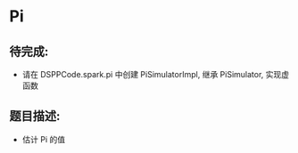 # Pi

## 待完成:

* 请在 DSPPCode.spark.pi 中创建 PiSimulatorImpl, 继承 PiSimulator, 实现虚函数

## 题目描述:

* 估计 Pi 的值
